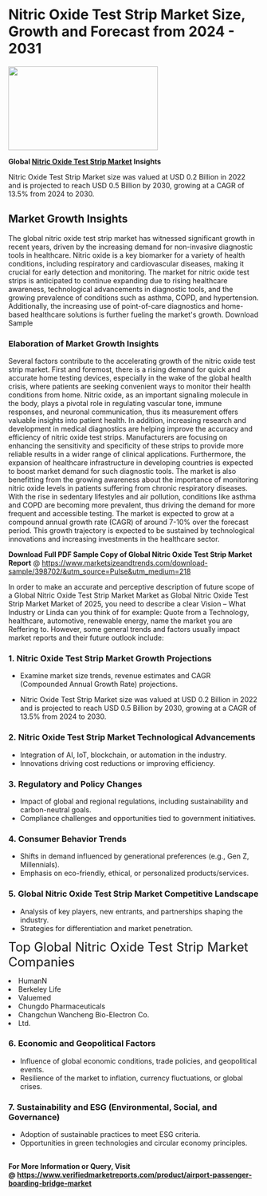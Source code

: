 <H1>Nitric Oxide Test Strip Market Size, Growth and Forecast from 2024 - 2031</H1><img class="aligncenter size-medium wp-image-584254" src="https://thirdeyenews.in/wp-content/uploads/2024/09/Global-Market-Research-300x168.jpeg" alt="" width="300" height="168" /><p><strong>Global&nbsp;<a href="https://www.marketsizeandtrends.com/download-sample/398702/&amp;utm_source=Pulse&amp;utm_medium=218">Nitric Oxide Test Strip Market</a> Insights</strong></p><p>Nitric Oxide Test Strip Market size was valued at USD 0.2 Billion in 2022 and is projected to reach USD 0.5 Billion by 2030, growing at a CAGR of 13.5% from 2024 to 2030.</p><p><h2>Market Growth Insights</h2> The global nitric oxide test strip market has witnessed significant growth in recent years, driven by the increasing demand for non-invasive diagnostic tools in healthcare. Nitric oxide is a key biomarker for a variety of health conditions, including respiratory and cardiovascular diseases, making it crucial for early detection and monitoring. The market for nitric oxide test strips is anticipated to continue expanding due to rising healthcare awareness, technological advancements in diagnostic tools, and the growing prevalence of conditions such as asthma, COPD, and hypertension. Additionally, the increasing use of point-of-care diagnostics and home-based healthcare solutions is further fueling the market's growth. Download Sample <h3>Elaboration of Market Growth Insights</h3> Several factors contribute to the accelerating growth of the nitric oxide test strip market. First and foremost, there is a rising demand for quick and accurate home testing devices, especially in the wake of the global health crisis, where patients are seeking convenient ways to monitor their health conditions from home. Nitric oxide, as an important signaling molecule in the body, plays a pivotal role in regulating vascular tone, immune responses, and neuronal communication, thus its measurement offers valuable insights into patient health. In addition, increasing research and development in medical diagnostics are helping improve the accuracy and efficiency of nitric oxide test strips. Manufacturers are focusing on enhancing the sensitivity and specificity of these strips to provide more reliable results in a wider range of clinical applications. Furthermore, the expansion of healthcare infrastructure in developing countries is expected to boost market demand for such diagnostic tools. The market is also benefitting from the growing awareness about the importance of monitoring nitric oxide levels in patients suffering from chronic respiratory diseases. With the rise in sedentary lifestyles and air pollution, conditions like asthma and COPD are becoming more prevalent, thus driving the demand for more frequent and accessible testing. The market is expected to grow at a compound annual growth rate (CAGR) of around 7-10% over the forecast period. This growth trajectory is expected to be sustained by technological innovations and increasing investments in the healthcare sector. </p><p><span class=""><strong>Download Full PDF Sample Copy of Global Nitric Oxide Test Strip Market Report</strong> @ <a href="https://www.marketsizeandtrends.com/download-sample/398702/&amp;utm_source=Pulse&amp;utm_medium=218" target="_blank">https://www.marketsizeandtrends.com/download-sample/398702/&amp;utm_source=Pulse&amp;utm_medium=218</a></span></p><p>In order to make an accurate and perceptive description of future scope of a Global&nbsp;Nitric Oxide Test Strip Market Market as Global&nbsp;Nitric Oxide Test Strip Market Market of 2025, you need to describe a clear Vision &ndash; What Industry or Linda can you think of for example: Quote from a Technology, healthcare, automotive, renewable energy, name the market you are Reffering to. However, some general trends and factors usually impact market reports and their future outlook include:</p><h3>1.&nbsp;<strong>Nitric Oxide Test Strip Market Growth Projections</strong></h3><ul><li>Examine market size trends, revenue estimates and CAGR (Compounded Annual Growth Rate) projections.</li><li><p>Nitric Oxide Test Strip Market size was valued at USD 0.2 Billion in 2022 and is projected to reach USD 0.5 Billion by 2030, growing at a CAGR of 13.5% from 2024 to 2030.</p></li></ul><h3>2.&nbsp;<strong>Nitric Oxide Test Strip Market Technological Advancements</strong></h3><ul><li>Integration of AI, IoT, blockchain, or automation in the industry.</li><li>Innovations driving cost reductions or improving efficiency.</li></ul><h3>3.&nbsp;<strong>Regulatory and Policy Changes</strong></h3><ul><li>Impact of global and regional regulations, including sustainability and carbon-neutral goals.</li><li>Compliance challenges and opportunities tied to government initiatives.</li></ul><h3>4.&nbsp;<strong>Consumer Behavior Trends</strong></h3><ul><li>Shifts in demand influenced by generational preferences (e.g., Gen Z, Millennials).</li><li>Emphasis on eco-friendly, ethical, or personalized products/services.</li></ul><h3>5.&nbsp;<strong>Global Nitric Oxide Test Strip Market Competitive Landscape</strong></h3><ul><li>Analysis of key players, new entrants, and partnerships shaping the industry.</li><li>Strategies for differentiation and market penetration.</li></ul><p data-pm-slice="1 1 []"><span style="color: inherit; font-family: inherit; font-size: 25px;">Top Global Nitric Oxide Test Strip Market Companies</span></p><div class="" data-test-id=""><p><li>HumanN</li><li> Berkeley Life</li><li> Valuemed</li><li> Chungdo Pharmaceuticals</li><li> Changchun Wancheng Bio-Electron Co.</li><li> Ltd.</li></p></div><h3>6.&nbsp;<strong>Economic and Geopolitical Factors</strong></h3><ul><li>Influence of global economic conditions, trade policies, and geopolitical events.</li><li>Resilience of the market to inflation, currency fluctuations, or global crises.</li></ul><h3>7.&nbsp;<strong>Sustainability and ESG (Environmental, Social, and Governance)</strong></h3><ul><li>Adoption of sustainable practices to meet ESG criteria.</li><li>Opportunities in green technologies and circular economy principles.</li></ul><h2><strong style="font-size: 14px;">For More Information or Query, Visit @&nbsp;</strong><a style="background-color: #ffffff; font-size: 14px;" href="https://www.marketsizeandtrends.com/report/nitric-oxide-test-strip-market/" target="_blank">https://www.verifiedmarketreports.com/product/airport-passenger-boarding-bridge-market</a></h2>
